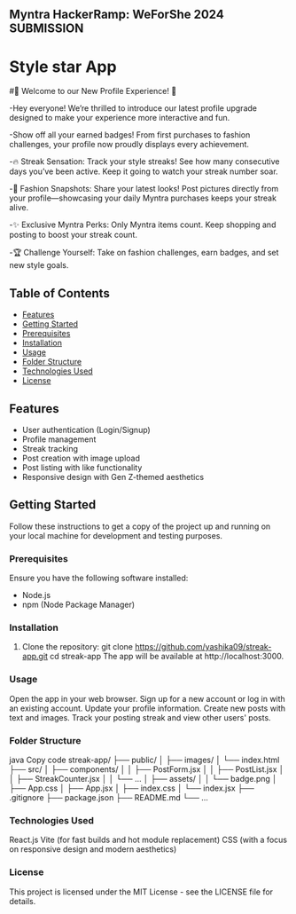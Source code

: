## Myntra HackerRamp: WeForShe 2024 SUBMISSION
# Style star App

 #🎉 Welcome to our New Profile Experience! 🎉

-Hey everyone! We’re thrilled to introduce our latest profile upgrade designed to make your experience more interactive and fun.

-Show off all your earned badges! From first purchases to fashion challenges, your profile now proudly displays every achievement.

-🔥 Streak Sensation: Track your style streaks! See how many consecutive days you’ve been active. Keep it going to watch your streak number soar.

-📸 Fashion Snapshots: Share your latest looks! Post pictures directly from your profile—showcasing your daily Myntra purchases keeps your streak alive.

-✨ Exclusive Myntra Perks: Only Myntra items count. Keep shopping and posting to boost your streak count.

-🏆 Challenge Yourself: Take on fashion challenges, earn badges, and set new style goals.
## Table of Contents

- [Features](#features)
- [Getting Started](#getting-started)
- [Prerequisites](#prerequisites)
- [Installation](#installation)
- [Usage](#usage)
- [Folder Structure](#folder-structure)
- [Technologies Used](#technologies-used)
- [License](#license)

## Features

- User authentication (Login/Signup)
- Profile management
- Streak tracking
- Post creation with image upload
- Post listing with like functionality
- Responsive design with Gen Z-themed aesthetics

## Getting Started

Follow these instructions to get a copy of the project up and running on your local machine for development and testing purposes.

### Prerequisites

Ensure you have the following software installed:

- Node.js
- npm (Node Package Manager)

### Installation

1. Clone the repository:
git clone https://github.com/yashika09/streak-app.git
cd streak-app
The app will be available at http://localhost:3000.

### Usage
Open the app in your web browser.
Sign up for a new account or log in with an existing account.
Update your profile information.
Create new posts with text and images.
Track your posting streak and view other users' posts.
### Folder Structure
java
Copy code
streak-app/
├── public/
│   ├── images/
│   └── index.html
├── src/
│   ├── components/
│   │   ├── PostForm.jsx
│   │   ├── PostList.jsx
│   │   ├── StreakCounter.jsx
│   │   └── ...
│   ├── assets/
│   │   └── badge.png
│   ├── App.css
│   ├── App.jsx
│   ├── index.css
│   └── index.jsx
├── .gitignore
├── package.json
├── README.md
└── ...
### Technologies Used
React.js
Vite (for fast builds and hot module replacement)
CSS (with a focus on responsive design and modern aesthetics)


### License
This project is licensed under the MIT License - see the LICENSE file for details.

